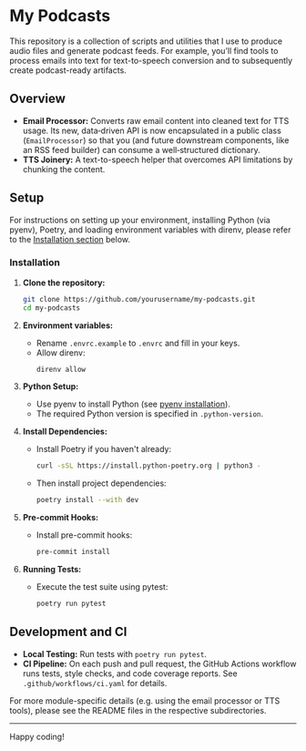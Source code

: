 # My Podcasts

This repository is a collection of scripts and utilities that I use to produce audio files and generate podcast feeds. For example, you’ll find tools to process emails into text for text-to-speech conversion and to subsequently create podcast-ready artifacts.

## Overview

- **Email Processor:** Converts raw email content into cleaned text for TTS usage. Its new, data‑driven API is now encapsulated in a public class (`EmailProcessor`) so that you (and future downstream components, like an RSS feed builder) can consume a well‐structured dictionary.
- **TTS Joinery:** A text-to-speech helper that overcomes API limitations by chunking the content.

## Setup

For instructions on setting up your environment, installing Python (via pyenv), Poetry, and loading environment variables with direnv, please refer to the [Installation section](#installation) below.

### Installation

1. **Clone the repository:**
   ```bash
   git clone https://github.com/yourusername/my-podcasts.git
   cd my-podcasts
   ```

2. **Environment variables:**
   - Rename `.envrc.example` to `.envrc` and fill in your keys.
   - Allow direnv:
     ```bash
     direnv allow
     ```

3. **Python Setup:**
   - Use pyenv to install Python (see [pyenv installation](https://github.com/pyenv/pyenv#installation)).
   - The required Python version is specified in `.python-version`.

4. **Install Dependencies:**
   - Install Poetry if you haven't already:
     ```bash
     curl -sSL https://install.python-poetry.org | python3 -
     ```
   - Then install project dependencies:
     ```bash
     poetry install --with dev
     ```

5. **Pre-commit Hooks:**
   - Install pre-commit hooks:
     ```bash
     pre-commit install
     ```

6. **Running Tests:**
   - Execute the test suite using pytest:
     ```bash
     poetry run pytest
     ```

## Development and CI

- **Local Testing:** Run tests with `poetry run pytest`.
- **CI Pipeline:** On each push and pull request, the GitHub Actions workflow runs tests, style checks, and code coverage reports. See `.github/workflows/ci.yaml` for details.

For more module-specific details (e.g. using the email processor or TTS tools), please see the README files in the respective subdirectories.

---

Happy coding!
